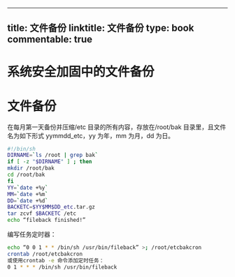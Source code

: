 
---
title: 文件备份
linktitle: 文件备份
type: book
commentable: true
---

# 系统安全加固中的文件备份

# 文件备份

在每月第一天备份并压缩/etc 目录的所有内容，存放在/root/bak 目录里，且文件名为如下形式 yymmdd_etc，yy 为年，mm 为月，dd 为日。

```sh
#!/bin/sh
DIRNAME=`ls /root | grep bak`
if [ -z "$DIRNAME" ] ; then
mkdir /root/bak
cd /root/bak
fi
YY=`date +%y`
MM=`date +%m`
DD=`date +%d`
BACKETC=$YY$MM$DD_etc.tar.gz
tar zcvf $BACKETC /etc
echo “fileback finished!”
```

编写任务定时器：

```sh
echo “0 0 1 * * /bin/sh /usr/bin/fileback” >; /root/etcbakcron
crontab /root/etcbakcron
或使用crontab -e 命令添加定时任务：
0 1 * * * /bin/sh /usr/bin/fileback
```

    
